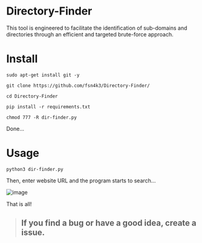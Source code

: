 # Directory-Finder
This tool is engineered to facilitate the identification of sub-domains and directories through an efficient and targeted brute-force approach.


# Install
```
sudo apt-get install git -y
```

```
git clone https://github.com/fsn4k3/Directory-Finder/
```

```
cd Directory-Finder
```

```
pip install -r requirements.txt
```

```
chmod 777 -R dir-finder.py
```

Done...


# Usage

```
python3 dir-finder.py 
```
Then, enter website URL and the program starts to search...

![image](https://github.com/fsn4k3/Directory-Finder/assets/70797855/27275380-3b94-45c1-bb44-62a25d3023ea)

That is all!

> ## If you find a bug or have a good idea, create a issue.
